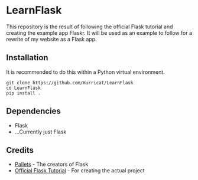 # LearnFlask
This repository is the result of following the official Flask tutorial and creating the example app Flaskr. It will be used as an example to follow for a rewrite of my website as a Flask app.
## Installation
It is recommended to do this within a Python virtual environment.
```
git clone https://github.com/Hurricat/LearnFlask
cd LearnFlask
pip install .
```
## Dependencies
* Flask
* ...Currently just Flask
## Credits
* [Pallets](https://palletsprojects.com/) - The creators of Flask
* [Official Flask Tutorial](http://flask.pocoo.org/docs/1.0/tutorial/) - For creating the actual project
